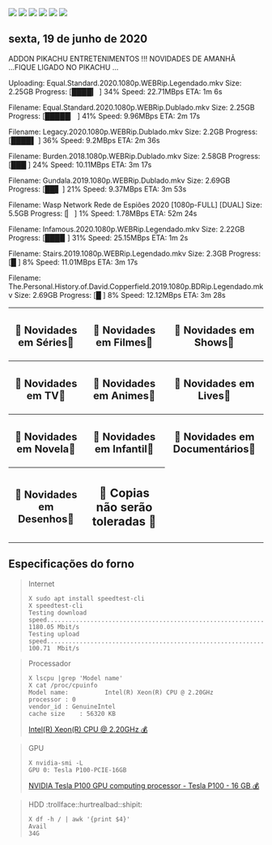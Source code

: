 <!--Copias não serão toleradas-->

 [![](https://tinyurl.com/ydcxhx7f)](http://bit.ly/repokachu) [![](https://tinyurl.com/ybaflaxt)](https://vkodi.net/repo/) [![](https://tinyurl.com/ybcutyjq)](http://bit.ly/zipikachu) [![](https://tinyurl.com/yckqgysp)](https://linktr.ee/addonpikachu) [![](https://tinyurl.com/ybja3588)](https://tinyurl.com/grupopikachu) [![](https://tinyurl.com/y83so6xr)](https://t.me/addonpikachu)  
 
## sexta, 19 de junho de 2020
 
 
ADDON PIKACHU ENTRETENIMENTOS !!! NOVIDADES DE AMANHÃ ...FIQUE LIGADO NO PIKACHU ...

Uploading: Equal.Standard.2020.1080p.WEBRip.Legendado.mkv
Size: 2.25GB
Progress: [████▎        ] 34%
Speed: 22.71MBps
ETA: 1m 6s

Filename: Equal.Standard.2020.1080p.WEBRip.Dublado.mkv
Size: 2.25GB
Progress: [█████▏       ] 41%
Speed: 9.96MBps
ETA: 2m 17s

Filename: Legacy.2020.1080p.WEBRip.Dublado.mkv
Size: 2.2GB
Progress: [████▌        ] 36%
Speed: 9.2MBps
ETA: 2m 36s

Filename: Burden.2018.1080p.WEBRip.Dublado.mkv
Size: 2.58GB
Progress: [███         ] 24%
Speed: 10.11MBps
ETA: 3m 17s

Filename: Gundala.2019.1080p.WEBRip.Dublado.mkv
Size: 2.69GB
Progress: [██▋          ] 21%
Speed: 9.37MBps
ETA: 3m 53s

Filename:  Wasp Network Rede de Espiões 2020 [1080p-FULL] [DUAL]
Size: 5.5GB
Progress: [▏            ] 1%
Speed: 1.78MBps
ETA: 52m 24s

Filename: Infamous.2020.1080p.WEBRip.Legendado.mkv
Size: 2.22GB
Progress: [███▉         ] 31%
Speed: 25.15MBps
ETA: 1m 2s

Filename: Stairs.2019.1080p.WEBRip.Legendado.mkv
Size: 2.3GB
Progress: [█           ] 8%
Speed: 11.01MBps
ETA: 3m 17s

Filename: The.Personal.History.of.David.Copperfield.2019.1080p.BDRip.Legendado.mkv
Size: 2.69GB
Progress: [█           ] 8%
Speed: 12.12MBps
ETA: 3m 28s

<table style="width:100%">
  <tr>
    <th><h3 style="text-align: center; font-size: 20px; border: none">
  <a href="https://bit.ly/novidadeseries" target=_blank" style="text-decoration: none;">
    🔰 Novidades em Séries🔰  </a></h3></th>
    <th><h3 style="text-align: center; font-size: 20px; border: none">
  <a href="https://bit.ly/novidadesfilmes" target=_blank" style="text-decoration: none;">
    🔰 Novidades em Filmes🔰  </a></h3></th>
    <th><h3 style="text-align: center; font-size: 20px; border: none">
  <a href="https://bit.ly/novidadeshows" target=_blank" style="text-decoration: none;">
    🔰 Novidades em Shows🔰  </a></h3></th>
  </tr>
  <tr>
    <th><h3 style="text-align: center; font-size: 20px; border: none">
  <a href="https://bit.ly/novidadeTV" target=_blank" style="text-decoration: none;">
    🔰 Novidades em TV🔰  </a></h3></th>
    <th><h3 style="text-align: center; font-size: 20px; border: none">
  <a href="https://bit.ly/novidadeanimes" target=_blank" style="text-decoration: none;">
    🔰 Novidades em Animes🔰  </a></h3></th>
    <th><h3 style="text-align: center; font-size: 20px; border: none">
  <a href="https://bit.ly/novidadelives" target=_blank" style="text-decoration: none;">
    🔰 Novidades em Lives🔰  </a></h3></th>
  </tr>
  <tr>
    <th><h3 style="text-align: center; font-size: 20px; border: none">
  <a href="https://bit.ly/novidadenovelas" target=_blank" style="text-decoration: none;">
    🔰 Novidades em Novela🔰  </a></h3></th>
    <th><h3 style="text-align: center; font-size: 20px; border: none">
  <a href="https://bit.ly/novidadeinfantil" target=_blank" style="text-decoration: none;">
    🔰 Novidades em Infantil🔰  </a></h3></th>
    <th><h3 style="text-align: center; font-size: 20px; border: none">
  <a href="https://bit.ly/novidadedocs" target=_blank" style="text-decoration: none;">
    🔰 Novidades em Documentários🔰  </a></h3></th>
  </tr>
   <tr>
    <th><h3 style="text-align: center; font-size: 20px; border: none">
  <a href="https://bit.ly/novidaDesenhos" target=_blank" style="text-decoration: none;">
    🔰 Novidades em Desenhos🔰  </a></h3></th>
    <th><h3 style="text-align: center; font-size: 23px; border: none">
    🔰 Copias não serão toleradas 🔰
</h3></th>
  </tr>
</table>

## Especificações do forno
> Internet
> ```
> X sudo apt install speedtest-cli
> X speedtest-cli
> Testing download speed................................................................................Download: 1180.05 Mbit/s
> Testing upload speed..................................................................................Upload:   100.71  Mbit/s
>```

> Processador
> ```
> X lscpu |grep 'Model name'
> X cat /proc/cpuinfo
> Model name:          Intel(R) Xeon(R) CPU @ 2.20GHz
> processor	: 0
> vendor_id	: GenuineIntel
> cache size	: 56320 KB
> ```
> [Intel(R) Xeon(R) CPU @ 2.20GHz :moneybag:](https://tinyurl.com/y7mp2e5l)

> GPU
> ```
> X nvidia-smi -L
> GPU 0: Tesla P100-PCIE-16GB
> ```
> [NVIDIA Tesla P100 GPU computing processor - Tesla P100 - 16 GB :moneybag:](https://tinyurl.com/y8cjud2r)

> HDD :trollface::hurtrealbad::shipit:
> ```
> X df -h / | awk '{print $4}'
> Avail
> 34G
> ```

<!--Copias não serão toleradas-->
